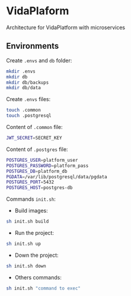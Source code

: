 # VidaPlaform

Architecture for VidaPlatform with microservices


## Environments

Create `.envs` and `db` folder:
```sh
mkdir .envs
mkdir db
mkdir db/backups
mkdir db/data
```

Create `.envs` files:
```sh
touch .common
touch .postgresql
```

Content of `.common` file:
```sh
JWT_SECRET=SECRET_KEY
```

Content of `.postgres` file:
```sh
POSTGRES_USER=platform_user
POSTGRES_PASSWORD=platform_pass
POSTGRES_DB=platform_db
PGDATA=/var/lib/postgresql/data/pgdata
POSTGRES_PORT=5432
POSTGRES_HOST=postgres-db
```

Commands `init.sh`:

- Build images:
```sh
sh init.sh build
```

- Run the project:
```sh
sh init.sh up
```

- Down the project:
```sh
sh init.sh down
```

- Others commands:
```sh
sh init.sh "command to exec"
```